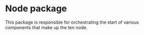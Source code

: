 # Node package

This package is responsible for orchestrating the start of various components that make up the ten node.
